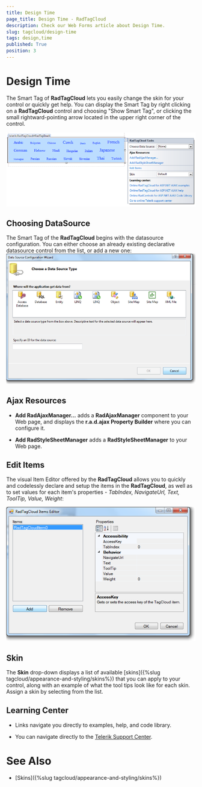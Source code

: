 ```yaml
---
title: Design Time
page_title: Design Time - RadTagCloud
description: Check our Web Forms article about Design Time.
slug: tagcloud/design-time
tags: design,time
published: True
position: 3
---
```


# Design Time



The Smart Tag of **RadTagCloud** lets you easily change the skin for your control or quickly get help. You can display the Smart Tag by right clicking on a **RadTagCloud** control and choosing "Show Smart Tag", or clicking the small rightward-pointing arrow located in the upper right corner of the control.

![tagcloud-smart-tag](images/tagcloud-smart-tag.png)

## Choosing DataSource

The Smart Tag of the **RadTagCloud** begins with the datasource configuration. You can either choose an already existing declarative datasource control from the list, or add a new one:
![tagcloud-smart-tag-data](images/tagcloud-smart-tag-data.png)

## Ajax Resources

* **Add RadAjaxManager...** adds a **RadAjaxManager** component to your Web page, and displays the **r.a.d.ajax Property Builder** where you can configure it.

* **Add RadStyleSheetManager** adds a **RadStyleSheetManager** to your Web page.

## Edit Items

The visual Item Editor offered by the **RadTagCloud** allows you to quickly and codelessly declare and setup the items in the **RadTagCloud**, as well as to set values for each item's properties - *TabIndex, NavigateUrl, Text, ToolTip, Value, Weight*:

![tagcloud-smart-tag-1](images/tagcloud-smart-tag-1.png)

## Skin

The **Skin** drop-down displays a list of available [skins]({%slug tagcloud/appearance-and-styling/skins%}) that you can apply to your control, along with an example of what the tool tips look like for each skin. Assign a skin by selecting from the list.

## Learning Center

* Links navigate you directly to examples, help, and code library.

* You can navigate directly to the [Telerik Support Center](https://www.telerik.com/support/home.aspx).

# See Also

 * [Skins]({%slug tagcloud/appearance-and-styling/skins%})
